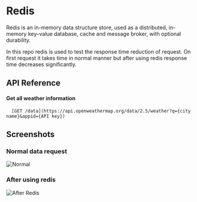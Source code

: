 
# Redis

Redis is an in-memory data structure store, used as a distributed, in-memory key–value database, cache and message broker, with optional durability.

In this repo redis is used to test the response time reduction of request.
On first request it takes time in normal manner but after using redis response time decreases significantly.

## API Reference

#### Get all weather information

```http
  [GET /data](https://api.openweathermap.org/data/2.5/weather?q={city name}&appid={API key})
```





## Screenshots

### Normal data request

![Normal](https://raw.githubusercontent.com/thisisrahulpal/redis/main/screenshots/Without%20Redis.png)

### After using redis

![After Redis](https://raw.githubusercontent.com/thisisrahulpal/redis/main/screenshots/with%20Redis.png)
